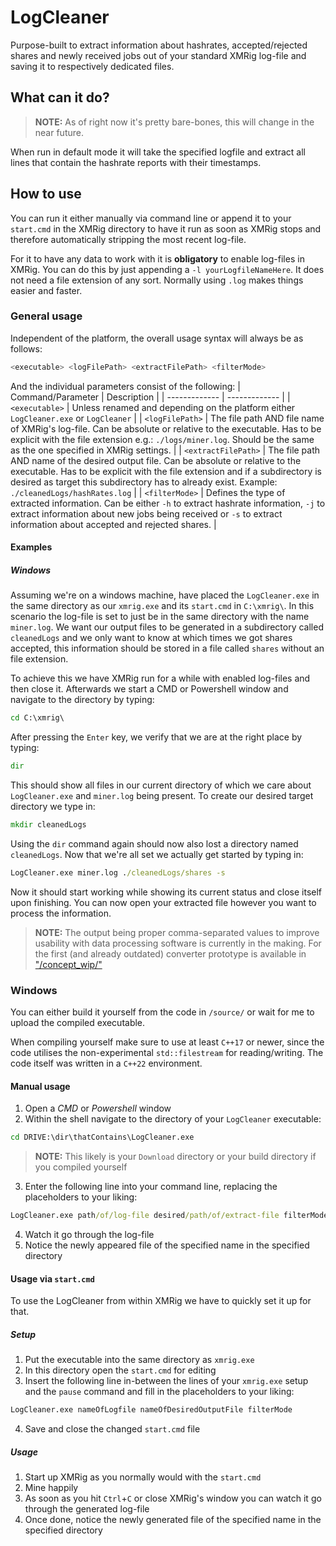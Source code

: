 # LogCleaner
Purpose-built to extract information about hashrates, accepted/rejected shares and newly received jobs out of your standard XMRig log-file and saving it to respectively dedicated files.

## What can it do?
> **NOTE:** As of right now it's pretty bare-bones, this will change in the near future.

When run in default mode it will take the specified logfile and extract all lines that contain the hashrate reports with their timestamps.

## How to use
You can run it either manually via command line or append it to your `start.cmd` in the XMRig directory to have it run as soon as XMRig stops and therefore automatically stripping the most recent log-file.

For it to have any data to work with it is **obligatory** to enable log-files in XMRig. You can do this by just appending a `-l yourLogfileNameHere`. It does not need a file extension of any sort. Normally using `.log` makes things easier and faster.

### General usage
Independent of the platform, the overall usage syntax will always be as follows:

```.sh
<executable> <logFilePath> <extractFilePath> <filterMode>
```

And the individual parameters consist of the following:
| Command/Parameter  | Description |
| ------------- | ------------- |
| `<executable>`  | Unless renamed and depending on the platform either `LogCleaner.exe` or `LogCleaner`  |
| `<logFilePath>`  | The file path AND file name of XMRig's log-file. Can be absolute or relative to the executable. Has to be explicit with the file extension e.g.: `./logs/miner.log`. Should be the same as the one specified in XMRig settings.  |
| `<extractFilePath>`  | The file path AND name of the desired output file. Can be absolute or relative to the executable. Has to be explicit with the file extension and if a subdirectory is desired as target this subdirectory has to already exist. Example: `./cleanedLogs/hashRates.log`  |
| `<filterMode>`  | Defines the type of extracted information. Can be either `-h` to extract hashrate information, `-j` to extract information about new jobs being received or `-s` to extract information about accepted and rejected shares.  |

#### Examples
##### Windows
Assuming we're on a windows machine, have placed the `LogCleaner.exe` in the same directory as our `xmrig.exe` and its `start.cmd` in `C:\xmrig\`. In this scenario the log-file is set to just be in the same directory with the name `miner.log`. We want our output files to be generated in a subdirectory called `cleanedLogs` and we only want to know at which times we got shares accepted, this information should be stored in a file called `shares` without an file extension.

To achieve this we have XMRig run for a while with enabled log-files and then close it. Afterwards we start a CMD or Powershell window and navigate to the directory by typing:

```.cmd
cd C:\xmrig\
```

After pressing the `Enter` key, we verify that we are at the right place by typing:

```.cmd
dir
```

This should show all files in our current directory of which we care about `LogCleaner.exe` and `miner.log` being present. To create our desired target directory we type in:

```.cmd
mkdir cleanedLogs
```

Using the `dir` command again should now also lost a directory named `cleanedLogs`. Now that we're all set we actually get started by typing in:

```.cmd
LogCleaner.exe miner.log ./cleanedLogs/shares -s
```

Now it should start working while showing its current status and close itself upon finishing. You can now open your extracted file however you want to process the information.
> **NOTE:** The output being proper comma-separated values to improve usability with data processing software is currently in the making. For the first (and already outdated) converter prototype is available in ["/concept_wip/"](https://github.com/Dat-Pudding/LogCleaner/tree/main/concept_wip)

### Windows
You can either build it yourself from the code in `/source/` or wait for me to upload the compiled executable.

When compiling yourself make sure to use at least `C++17` or newer, since the code utilises the non-experimental `std::filestream` for reading/writing. The code itself was written in a `C++22` environment.

#### Manual usage
 1. Open a *CMD* or *Powershell* window
 2. Within the shell navigate to the directory of your `LogCleaner` executable:

```.cmd
cd DRIVE:\dir\thatContains\LogCleaner.exe
```
> **NOTE:** This likely is your `Download` directory or your build directory if you compiled yourself

 3. Enter the following line into your command line, replacing the placeholders to your liking:
     
```.cmd
LogCleaner.exe path/of/log-file desired/path/of/extract-file filterMode
```

 4. Watch it go through the log-file
 5. Notice the newly appeared file of the specified name in the specified directory 

#### Usage via `start.cmd`
To use the LogCleaner from within XMRig we have to quickly set it up for that.

##### Setup
 1. Put the executable into the same directory as `xmrig.exe`
 2. In this directory open the `start.cmd` for editing 
 3. Insert the following line in-between the lines of your `xmrig.exe` setup and the `pause` command and fill in the placeholders to your liking:

```.bat
LogCleaner.exe nameOfLogfile nameOfDesiredOutputFile filterMode
```
 4. Save and close the changed `start.cmd` file

##### Usage
 1. Start up XMRig as you normally would with the `start.cmd`
 2. Mine happily
 3. As soon as you hit `Ctrl`+`C` or close XMRig's window you can watch it go through the generated log-file
 5. Once done, notice the newly generated file of the specified name in the specified directory 